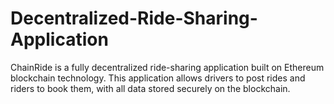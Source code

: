 # Decentralized-Ride-Sharing-Application
ChainRide is a fully decentralized ride-sharing application built on Ethereum blockchain technology. This application allows drivers to post rides and riders to book them, with all data stored securely on the blockchain.
